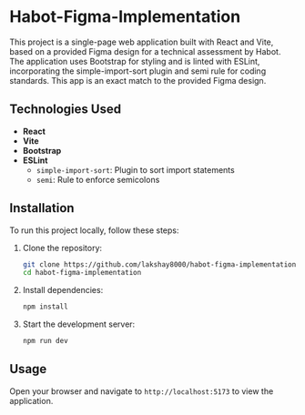 # Habot-Figma-Implementation

This project is a single-page web application built with React and Vite, based on a provided Figma design for a technical assessment by Habot. The application uses Bootstrap for styling and is linted with ESLint, incorporating the simple-import-sort plugin and semi rule for coding standards. This app is an exact match to the provided Figma design.


## Technologies Used

- **React**
- **Vite**
- **Bootstrap**
- **ESLint**
  - `simple-import-sort`: Plugin to sort import statements
  - `semi`: Rule to enforce semicolons


## Installation

To run this project locally, follow these steps:

1. Clone the repository:
   ```bash
   git clone https://github.com/lakshay8000/habot-figma-implementation.git
   cd habot-figma-implementation
   ```

2. Install dependencies:
   ```bash
   npm install
   ```

3. Start the development server:
   ```bash
   npm run dev
   ```


## Usage

Open your browser and navigate to `http://localhost:5173` to view the application.